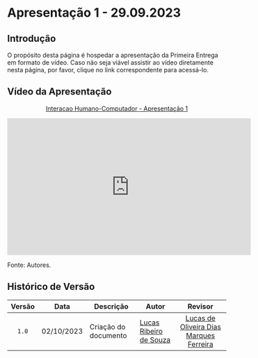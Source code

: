 # Apresentação 1 - 29.09.2023

## Introdução

O propósito desta página é hospedar a apresentação da Primeira Entrega em formato de vídeo. Caso não seja viável assistir ao vídeo diretamente nesta página, por favor, clique no link correspondente para acessá-lo.

## Vídeo da Apresentação

<p style="text-align: center"><a href="https://youtu.be/bVGzhaekyWQ?si=7_Im8INTAc_x5dTE" target="blanket">Interacao Humano-Computador - Apresentação 1</a></p>

<iframe width="560" height="315" src="https://www.youtube.com/embed/bVGzhaekyWQ" title="Apresentação 1" frameborder="0" allow="accelerometer; autoplay; clipboard-write; encrypted-media; gyroscope; picture-in-picture" allowfullscreen></iframe>


Fonte: Autores.

## Histórico de Versão

|Versão|Data|Descrição|Autor|Revisor|
|:----:|----|---------|-----|:-------:|
|`1.0`|02/10/2023|Criação do documento|[Lucas Ribeiro de Souza](https://github.com/lucassouzs)|[Lucas de Oliveira Dias Marques Ferreira](https://github.com/LucasOliveiraDiasMarquesFerreira)|
